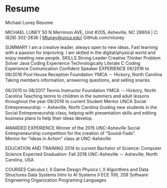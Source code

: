 # Resume
Michael Luney Resume

MICHAEL LUNEY
50 N Merrimon AVE, Unit #205, Asheville, NC 28804 | C: (828) 302-2836 | Mluney@unca.edu| GitHub.com/mluney

SUMMARY
I am a creative leader, always open to new ideas. Fast learning with a passion for improving. I am skilled
in the digital/physical world and enjoy meeting new people.
SKILLS
Strong Leader	Creative Thinker
Problem Solver	Java Coding Experience
Technologically Literate 	C Coding Experience
Comunication 	Confident Speaker
EXPERIENCE
06/2016 to 08/2016	Pool House Reception
Foundation YMCA － Hickory, North Carolina
Taking members information, answering questions, and selling snacks.

06/2015 to 08/2017	Tennis Instructor
Foundation YMCA － Hickory, North Carolina
Teaching tennis to children in the summers and adult lessons throughout
the year
08/2016 to current	Student Mentor
UNCA Social Entrepreneurship － Asheville, North Carolina
Guiding new students in the Social Entrepreneurship class, helping with presentation
skills and editing business plans to help their ideas develop.

AWARDED EXPERIENCE
Winner of the 2015 UNC-Asheville Social Entrepreneurship competition for the creation of “Sound-Fade”.        
Mentor for "Ideas in Action" class at UNC-Asheville

EDUCATION AND TRAINING
2014 to current	Bachelor of Science: Computer Science
	Expected Graduation: Fall 2018
UNC-Asheville － Asheville, North Carolina, USA

COURSES
Calculus I, II                                                Game Design
Physics I, II                                                  Algorithms and Data Structures
Data Systems                                             Intro to AI
Systems II                                                    ECE 109, 209
Software Engineering		          Organization Programing Languages
